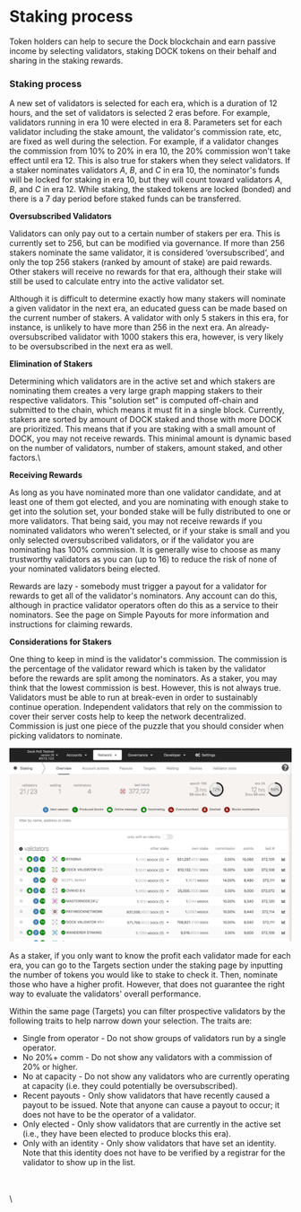 # Staking process

Token holders can help to secure the Dock blockchain and earn passive income by selecting validators, staking DOCK tokens on their behalf and sharing in the staking rewards.

### **Staking process**

A new set of validators is selected for each era, which is a duration of 12 hours, and the set of validators is selected 2 eras before. For example, validators running in era 10 were elected in era 8. Parameters set for each validator including the stake amount, the validator's commission rate, etc, are fixed as well during the selection. For example, if a validator changes the commission from 10% to 20% in era 10, the 20% commission won't take effect until era 12. This is also true for stakers when they select validators. If a staker nominates validators _A_, _B_, and _C_ in era 10, the nominator's funds will be locked for staking in era 10, but they will count toward validators _A_, _B_, and _C_ in era 12. While staking, the staked tokens are locked (bonded) and there is a 7 day period before staked funds can be transferred.

**Oversubscribed Validators**

Validators can only pay out to a certain number of stakers per era. This is currently set to 256, but can be modified via governance. If more than 256 stakers nominate the same validator, it is considered ‘oversubscribed’, and only the top 256 stakers (ranked by amount of stake) are paid rewards. Other stakers will receive no rewards for that era, although their stake will still be used to calculate entry into the active validator set.

Although it is difficult to determine exactly how many stakers will nominate a given validator in the next era, an educated guess can be made based on the current number of stakers. A validator with only 5 stakers in this era, for instance, is unlikely to have more than 256 in the next era. An already-oversubscribed validator with 1000 stakers this era, however, is very likely to be oversubscribed in the next era as well.

**Elimination of Stakers**

Determining which validators are in the active set and which stakers are nominating them creates a very large graph mapping stakers to their respective validators. This "solution set" is computed off-chain and submitted to the chain, which means it must fit in a single block. Currently, stakers are sorted by amount of DOCK staked and those with more DOCK are prioritized. This means that if you are staking with a small amount of DOCK, you may not receive rewards. This minimal amount is dynamic based on the number of validators, number of stakers, amount staked, and other factors.\


**Receiving Rewards**

As long as you have nominated more than one validator candidate, and at least one of them got elected, and you are nominating with enough stake to get into the solution set, your bonded stake will be fully distributed to one or more validators. That being said, you may not receive rewards if you nominated validators who weren't selected, or if your stake is small and you only selected oversubscribed validators, or if the validator you are nominating has 100% commission. It is generally wise to choose as many trustworthy validators as you can (up to 16) to reduce the risk of none of your nominated validators being elected.

Rewards are lazy - somebody must trigger a payout for a validator for rewards to get all of the validator's nominators. Any account can do this, although in practice validator operators often do this as a service to their nominators. See the page on Simple Payouts for more information and instructions for claiming rewards.

**Considerations for Stakers**

One thing to keep in mind is the validator's commission. The commission is the percentage of the validator reward which is taken by the validator before the rewards are split among the nominators. As a staker, you may think that the lowest commission is best. However, this is not always true. Validators must be able to run at break-even in order to sustainably continue operation. Independent validators that rely on the commission to cover their server costs help to keep the network decentralized. Commission is just one piece of the puzzle that you should consider when picking validators to nominate.

![](../.gitbook/assets/staking.png)

As a staker, if you only want to know the profit each validator made for each era, you can go to the Targets section under the staking page by inputting the number of tokens you would like to stake to check it. Then, nominate those who have a higher profit. However, that does not guarantee the right way to evaluate the validators' overall performance.

Within the same page (Targets) you can filter prospective validators by the following traits to help narrow down your selection. The traits are:

* Single from operator - Do not show groups of validators run by a single operator.
* No 20%+ comm - Do not show any validators with a commission of 20% or higher.
* No at capacity - Do not show any validators who are currently operating at capacity (i.e. they could potentially be oversubscribed).
* Recent payouts - Only show validators that have recently caused a payout to be issued. Note that anyone can cause a payout to occur; it does not have to be the operator of a validator.
* Only elected - Only show validators that are currently in the active set (i.e., they have been elected to produce blocks this era).
* Only with an identity - Only show validators that have set an identity. Note that this identity does not have to be verified by a registrar for the validator to show up in the list.

\
\
\
